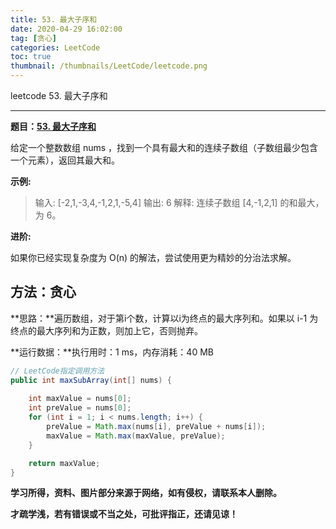 ```yaml
---
title: 53. 最大子序和
date: 2020-04-29 16:02:00
tag: [贪心]
categories: LeetCode
toc: true
thumbnail: /thumbnails/LeetCode/leetcode.png
---
```


leetcode 53. 最大子序和

<!--more-->

---

**题目：[53. 最大子序和](https://leetcode-cn.com/problems/maximum-subarray/)**

给定一个整数数组 nums ，找到一个具有最大和的连续子数组（子数组最少包含一个元素），返回其最大和。

**示例:**

> 输入: [-2,1,-3,4,-1,2,1,-5,4]
> 输出: 6
> 解释: 连续子数组 [4,-1,2,1] 的和最大，为 6。

**进阶:**

如果你已经实现复杂度为 O(n) 的解法，尝试使用更为精妙的分治法求解。

## 方法：贪心

**思路：**遍历数组，对于第i个数，计算以i为终点的最大序列和。如果以 i-1 为终点的最大序列和为正数，则加上它，否则抛弃。

**运行数据：**执行用时：1 ms，内存消耗：40 MB

```java
// LeetCode指定调用方法
public int maxSubArray(int[] nums) {
		
    int maxValue = nums[0];
    int preValue = nums[0];
    for (int i = 1; i < nums.length; i++) {
        preValue = Math.max(nums[i], preValue + nums[i]);
        maxValue = Math.max(maxValue, preValue);
    }

    return maxValue;
}
```

**学习所得，资料、图片部分来源于网络，如有侵权，请联系本人删除。**

**才疏学浅，若有错误或不当之处，可批评指正，还请见谅！**